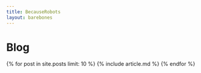 ```yaml
---
title: BecauseRobots
layout: barebones
---
```


<h1>Blog</h1>
<section class="blog">
	{% for post in site.posts limit: 10 %}
		{% include article.md %}
	{% endfor %}
</section>
